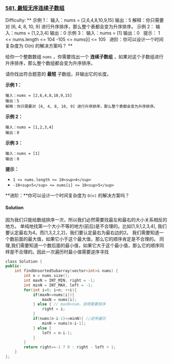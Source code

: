### [581\. 最短无序连续子数组](https://leetcode-cn.com/problems/shortest-unsorted-continuous-subarray/)

Difficulty: ** 示例 1： 输入：nums = [2,6,4,8,10,9,15] 输出：5 解释：你只需要对 [6, 4, 8, 10, 9] 进行升序排序，那么整个表都会变为升序排序。 示例 2： 输入：nums = [1,2,3,4] 输出：0 示例 3： 输入：nums = [1] 输出：0   提示： 1 <= nums.length <= 104 -105 <= nums[i] <= 105   进阶：你可以设计一个时间复杂度为 O(n) 的解决方案吗？ **


给你一个整数数组 `nums` ，你需要找出一个 **连续子数组** ，如果对这个子数组进行升序排序，那么整个数组都会变为升序排序。

请你找出符合题意的 **最短** 子数组，并输出它的长度。


**示例 1：**

```
输入：nums = [2,6,4,8,10,9,15]
输出：5
解释：你只需要对 [6, 4, 8, 10, 9] 进行升序排序，那么整个表都会变为升序排序。
```

**示例 2：**

```
输入：nums = [1,2,3,4]
输出：0
```

**示例 3：**

```
输入：nums = [1]
输出：0
```

**提示：**

*   `1 <= nums.length <= 10<sup>4</sup>`
*   `-10<sup>5</sup> <= nums[i] <= 10<sup>5</sup>`

**进阶：**你可以设计一个时间复杂度为 `O(n)` 的解决方案吗？


#### Solution

因为我们只能给数组排序一次，所以我们必然需要找最左和最右的大小关系相反的地方。
单纯地找第一个大小不等的地方(前后)是不合理的。比如[1,9,1,2,3,4], 我们要认定最右为4。而[1,3,2,2,2]，我们要认定最右为最右边的2。
我们需要知道一个数前面的最大值，如果它小于这个最大值，那么它的顺序肯定是不合理的。
同理,我们需要知道一个数后面的最小值，如果它大于这个最小值，那么它的顺序同样是不合理的。因此一次遍历时最小值需要逆序寻找


```cpp
​class Solution {
public:
    int findUnsortedSubarray(vector<int>& nums) {
        int n = nums.size();
        int maxN = INT_MIN, right = -1;
        int minN = INT_MAX, left = -1;
        for(int i=0; i<n; ++i){
            if(maxN<=nums[i]){
                maxN = nums[i];
            } else { // maxN>num，说明需要排序
                right = i;
            }
            if(nums[n-i-1]<=minN){ //逆序遍历
                minN = nums[n-i-1];
            } else {
                left = n-i-1;
            }
        }
        return right==-1 ? 0 : right - left + 1;
    }
};

```